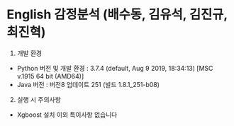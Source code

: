 # English 감정분석 (배수동, 김유석, 김진규, 최진혁)

1. 개발 환경
- Python 버전 및 개발 환경 : 3.7.4 (default, Aug  9 2019, 18:34:13) [MSC v.1915 64 bit (AMD64)]
- Java 버전 : 버전8 업데이트 251 (빌드 1.8.1_251-b08)

2. 실행 시 주의사항 
- Xgboost 설치 이외 특이사항 없습니다
